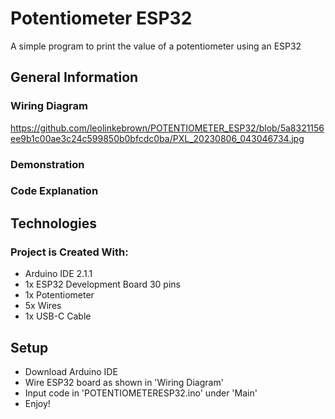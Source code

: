 # Potentiometer ESP32

A simple program to print the value of a potentiometer using an ESP32

## General Information

### Wiring Diagram

https://github.com/leolinkebrown/POTENTIOMETER_ESP32/blob/5a8321156ee9b1c00ae3c24c599850b0bfcdc0ba/PXL_20230806_043046734.jpg

### Demonstration



### Code Explanation



## Technologies

### Project is Created With:

- Arduino IDE 2.1.1
- 1x ESP32 Development Board 30 pins
- 1x Potentiometer
- 5x Wires
- 1x USB-C Cable

## Setup

- Download Arduino IDE
- Wire ESP32 board as shown in 'Wiring Diagram'
- Input code in 'POTENTIOMETERESP32.ino' under 'Main'
- Enjoy!
